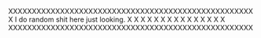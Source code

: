 XXXXXXXXXXXXXXXXXXXXXXXXXXXXXXXXXXXXXXXXXXXXXXXXXXXX
X I do random shit here just looking.              X
X                                                  X
X                                                  X
X                                                  X
X                                                  X
X                                                  X
X                                                  X
X                                                  X
XXXXXXXXXXXXXXXXXXXXXXXXXXXXXXXXXXXXXXXXXXXXXXXXXXXX
